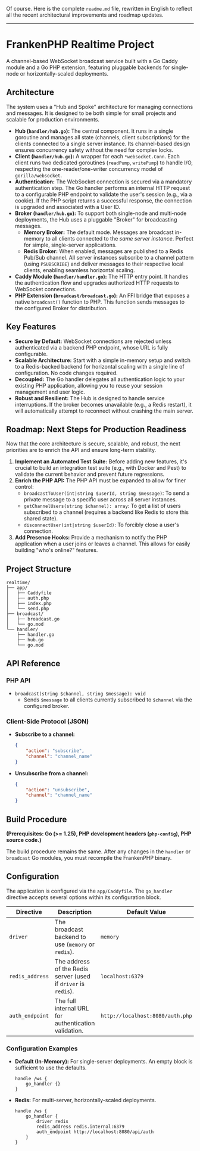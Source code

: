 Of course. Here is the complete `readme.md` file, rewritten in English to reflect all the recent architectural improvements and roadmap updates.

---

# FrankenPHP Realtime Project

A channel-based WebSocket broadcast service built with a Go Caddy module and a Go PHP extension, featuring pluggable backends for single-node or horizontally-scaled deployments.

## Architecture

The system uses a "Hub and Spoke" architecture for managing connections and messages. It is designed to be both simple for small projects and scalable for production environments.

-   **Hub (`handler/hub.go`):** The central component. It runs in a single goroutine and manages all state (channels, client subscriptions) for the clients connected to a single server instance. Its channel-based design ensures concurrency safety without the need for complex locks.
-   **Client (`handler/hub.go`):** A wrapper for each `*websocket.Conn`. Each client runs two dedicated goroutines (`readPump`, `writePump`) to handle I/O, respecting the one-reader/one-writer concurrency model of `gorilla/websocket`.
-   **Authentication:** The WebSocket connection is secured via a mandatory authentication step. The Go handler performs an internal HTTP request to a configurable PHP endpoint to validate the user's session (e.g., via a cookie). If the PHP script returns a successful response, the connection is upgraded and associated with a User ID.
-   **Broker (`handler/hub.go`):** To support both single-node and multi-node deployments, the Hub uses a pluggable "Broker" for broadcasting messages.
    -   **Memory Broker:** The default mode. Messages are broadcast in-memory to all clients connected to the *same server instance*. Perfect for simple, single-server applications.
    -   **Redis Broker:** When enabled, messages are published to a Redis Pub/Sub channel. All server instances subscribe to a channel pattern (using `PSUBSCRIBE`) and deliver messages to their respective local clients, enabling seamless horizontal scaling.
-   **Caddy Module (`handler/handler.go`):** The HTTP entry point. It handles the authentication flow and upgrades authorized HTTP requests to WebSocket connections.
-   **PHP Extension (`broadcast/broadcast.go`):** An FFI bridge that exposes a native `broadcast()` function to PHP. This function sends messages to the configured Broker for distribution.

## Key Features

-   **Secure by Default:** WebSocket connections are rejected unless authenticated via a backend PHP endpoint, whose URL is fully configurable.
-   **Scalable Architecture:** Start with a simple in-memory setup and switch to a Redis-backed backend for horizontal scaling with a single line of configuration. No code changes required.
-   **Decoupled:** The Go handler delegates all authentication logic to your existing PHP application, allowing you to reuse your session management and user logic.
-   **Robust and Resilient:** The Hub is designed to handle service interruptions. If the broker becomes unavailable (e.g., a Redis restart), it will automatically attempt to reconnect without crashing the main server.

## Roadmap: Next Steps for Production Readiness

Now that the core architecture is secure, scalable, and robust, the next priorities are to enrich the API and ensure long-term stability.

1.  **Implement an Automated Test Suite:** Before adding new features, it's crucial to build an integration test suite (e.g., with Docker and Pest) to validate the current behavior and prevent future regressions.
2.  **Enrich the PHP API:** The PHP API must be expanded to allow for finer control:
    *   `broadcastToUser(int|string $userId, string $message)`: To send a private message to a specific user across all server instances.
    *   `getChannelUsers(string $channel): array`: To get a list of users subscribed to a channel (requires a backend like Redis to store this shared state).
    *   `disconnectUser(int|string $userId)`: To forcibly close a user's connection.
3.  **Add Presence Hooks:** Provide a mechanism to notify the PHP application when a user joins or leaves a channel. This allows for easily building "who's online?" features.

## Project Structure

```
realtime/
├── app/
│   ├── Caddyfile
│   ├── auth.php
│   ├── index.php
│   └── send.php
├── broadcast/
│   ├── broadcast.go
│   └── go.mod
└── handler/
    ├── handler.go
    ├── hub.go
    └── go.mod
```

## API Reference

### PHP API

-   `broadcast(string $channel, string $message): void`
    -   Sends `$message` to all clients currently subscribed to `$channel` via the configured broker.

### Client-Side Protocol (JSON)

-   **Subscribe to a channel:**
    ```json
    {
        "action": "subscribe",
        "channel": "channel_name"
    }
    ```
-   **Unsubscribe from a channel:**
    ```json
    {
        "action": "unsubscribe",
        "channel": "channel_name"
    }
    ```

## Build Procedure

**(Prerequisites: Go (>= 1.25), PHP development headers (`php-config`), PHP source code.)**

The build procedure remains the same. After any changes in the `handler` or `broadcast` Go modules, you must recompile the FrankenPHP binary.

## Configuration

The application is configured via the `app/Caddyfile`. The `go_handler` directive accepts several options within its configuration block.

| Directive | Description | Default Value |
|---|---|---|
| `driver` | The broadcast backend to use (`memory` or `redis`). | `memory` |
| `redis_address` | The address of the Redis server (used if `driver` is `redis`). | `localhost:6379` |
| `auth_endpoint` | The full internal URL for authentication validation. | `http://localhost:8080/auth.php` |

### Configuration Examples

-   **Default (In-Memory):** For single-server deployments. An empty block is sufficient to use the defaults.
    ```caddyfile
    handle /ws {
        go_handler {}
    }
    ```

-   **Redis:** For multi-server, horizontally-scaled deployments.
    ```caddyfile
    handle /ws {
        go_handler {
            driver redis
            redis_address redis.internal:6379
            auth_endpoint http://localhost:8080/api/auth
        }
    }
    ```